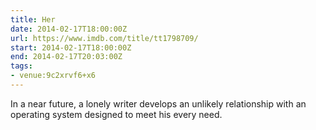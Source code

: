 ```yaml
---
title: Her
date: 2014-02-17T18:00:00Z
url: https://www.imdb.com/title/tt1798709/
start: 2014-02-17T18:00:00Z
end: 2014-02-17T20:03:00Z
tags:
- venue:9c2xrvf6+x6
---
```

In a near future, a lonely writer develops an unlikely relationship with an operating system designed to meet his every need.
